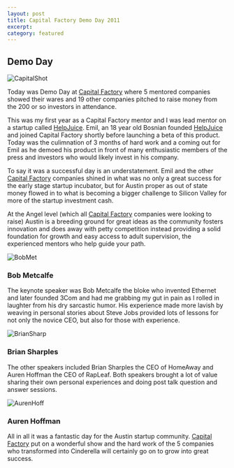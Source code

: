 ```yaml
---
layout: post
title: Capital Factory Demo Day 2011
excerpt:
category: featured
---
```


## Demo Day

![CapitalShot][]

Today was Demo Day at [Capital Factory] where 5 mentored companies showed their wares and 19 other companies pitched to raise money from the 200 or so investors in attendance.  

This was my first year as a Capital Factory mentor and I was lead mentor on a startup called [HelpJuice].  Emil, an 18 year old Bosnian founded [HelpJuice] and joined Capital Factory shortly before launching a beta of this product.  Today was the culimnation of 3 months of hard work and a coming out for Emil as he demoed his product in front of many enthusiastic members of the press and investors who would likely invest in his company.

To say it was a successful day is an understatement.  Emil and the other [Capital Factory] companies shined in what was no only a great success for the early stage startup incubator, but for Austin proper as out of state money flowed in to what is becoming a bigger challenge to Silicon Valley for more of the startup investment cash.  

At the Angel level (which all [Capital Factory] companies were looking to raise) Austin is a breeding ground for great ideas as the community fosters innovation and does away with petty competition instead providing a solid foundation for growth and easy access to adult supervision, the experienced mentors who help guide your path.

![BobMet][]
###  Bob Metcalfe

The keynote speaker was Bob Metcalfe the bloke who invented Ethernet and later founded 3Com and had me grabbing my gut in pain as I rolled in laughter from his dry sarcastic humor.  His experience made more lavish by weaving in personal stories about Steve Jobs provided lots of lessons for not only the novice CEO, but also for those with experience.

![BrianSharp]
### Brian Sharples

The other speakers included Brian Sharples the CEO of HomeAway and Auren Hoffman the CEO of RapLeaf.  Both speakers brought a lot of value sharing their own personal experiences and doing post talk question and answer sessions.

![AurenHoff]
### Auren Hoffman

All in all it was a fantastic day for the Austin startup community.  [Capital Factory] put on a wonderful show and the hard work of the 5 companies who transformed into Cinderella will certainly go on to grow into great success. 


[AurenHoff]:http://i.imgur.com/fjuSh.jpg
[BrianSharp]:http://i.imgur.com/Hgbd1.jpg
[BobMet]:http://i.imgur.com/oa9nj.jpg
[HelpJuice]:http://www.helpjuice.com
[CapitalShot]:http://i.imgur.com/1n7nl.jpg
[Capital Factory]:http://www.capitalfactory.com/